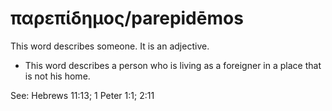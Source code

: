 # παρεπίδημος/parepidēmos
This word describes someone. It is an adjective.
* This word describes a person who is living as a foreigner in a place that is not his home.

See: Hebrews 11:13; 1 Peter 1:1; 2:11
